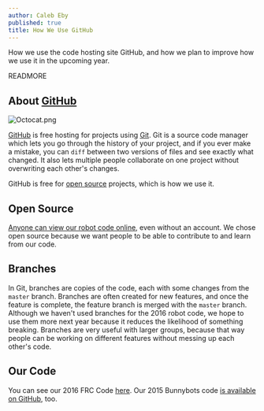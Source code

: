 ```yaml
---
author: Caleb Eby
published: true
title: How We Use GitHub
---
```

How we use the code hosting site GitHub, and how we plan to improve how we use it in the upcoming year.

READMORE

## About [GitHub](https://github.com)
![Octocat.png]({{site.baseurl}}/source/images/blog/octocat.png)

[GitHub](https://github.com) is free hosting for projects using [Git](https://git-scm.com/). Git is a source code manager which lets you go through the history of your project, and if you ever make a mistake, you can `diff` between two versions of files and see exactly what changed. It also lets multiple people collaborate on one project without overwriting each other's changes.

GitHub is free for [open source](https://opensource.com/resources/what-open-source) projects, which is how we use it.

## Open Source
[Anyone can view our robot code online](https://github.com/team1432/FRC-2016), even without an account. We chose open source because we want people to be able to contribute to and learn from our code.

## Branches
In Git, branches are copies of the code, each with some changes from the `master` branch. Branches are often created for new features, and once the feature is complete, the feature branch is merged with the `master` branch. Although we haven't used branches for the 2016 robot code, we hope to use them more next year because it reduces the likelihood of something breaking. Branches are very useful with larger groups, because that way people can be working on different features without messing up each other's code.

## Our Code
You can see our 2016 FRC Code [here](https://github.com/team1432/FRC-2016/tree/master/src/org/usfirst/frc/team1432/robot). Our 2015 Bunnybots code [is available on GitHub](https://github.com/team1432/bunnybots-2015), too.
